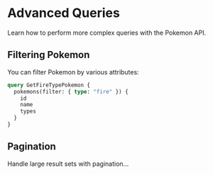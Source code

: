 # Advanced Queries

Learn how to perform more complex queries with the Pokemon API.

## Filtering Pokemon

You can filter Pokemon by various attributes:

```graphql
query GetFireTypePokemon {
  pokemons(filter: { type: "fire" }) {
    id
    name
    types
  }
}
```

## Pagination

Handle large result sets with pagination...
